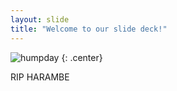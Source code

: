 ```yaml
---
layout: slide
title: "Welcome to our slide deck!"
---
```


![humpday](https://cloud.githubusercontent.com/assets/16547949/25400910/10641d9e-29c2-11e7-80c8-5c38ea261b22.jpg)
{: .center}

RIP HARAMBE
